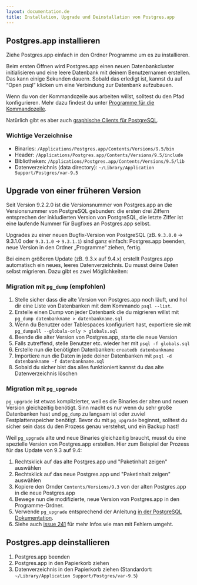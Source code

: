 ```yaml
---
layout: documentation.de
title: Installation, Upgrade und Deinstallation von Postgres.app
---
```


## Postgres.app installieren

Ziehe Postgres.app einfach in den Ordner Programme um es zu installieren.

Beim ersten Öffnen wird Postgres.app einen neuen Datenbankcluster initialisieren und eine leere Datenbank mit deinem Benutzernamen erstellen.
Das kann einige Sekunden dauern. Sobald das erledigt ist, kannst du auf “Open psql” klicken um eine Verbindung zur Datenbank aufzubauen.

Wenn du von der Kommandozeile aus arbeiten willst, solltest du den Pfad konfigurieren. Mehr dazu findest du unter [Programme für die Kommandozeile](cli-tools.html).

Natürlich gibt es aber auch [graphische Clients für PostgreSQL](gui-tools.html).

### Wichtige Verzeichnise

- Binaries: `/Applications/Postgres.app/Contents/Versions/9.5/bin`
- Header: `/Applications/Postgres.app/Contents/Versions/9.5/include`
- Bibliotheken: `/Applications/Postgres.app/Contents/Versions/9.5/lib`
- Datenverzeichnis (data directory): `~/Library/Application Support/Postgres/var-9.5`

## Upgrade von einer früheren Version

Seit Version 9.2.2.0 ist die Versionsnummer von Postgres.app an die Versionsnummer von PostgreSQL gebunden: die ersten drei Ziffern entsprechen der inkludierten Version von PostgreSQL, die letzte Ziffer ist eine laufende Nummer für Bugfixes an Postgres.app selbst.

Upgrades zu einer neuen Bugfix-Version von PostgreSQL (zB. `9.3.0.0` → 9.3.1.0 oder `9.3.1.0` → `9.3.1.1`) sind ganz einfach: Postgres.app beenden, neue Version in den Ordner „Programme“ ziehen, fertig.

Bei einem größeren Update (zB. 9.3.x auf 9.4.x) erstellt Postgres.app automatisch ein neues, leeres Datenverzeichnis. Du musst deine Daten selbst migrieren. Dazu gibt es zwei Möglichkeiten:

### Migration mit `pg_dump` (empfohlen)

1. Stelle sicher dass die alte Version von Postgres.app noch läuft, und hol dir eine Liste von Datenbanken mit dem Kommando `psql --list`.
1. Erstelle einen Dump von jeder Datenbank die du migrieren willst mit `pg_dump datenbankname > datenbankname.sql`
1. Wenn du Benutzer oder Tablespaces konfiguriert hast, exportiere sie mit `pg_dumpall --globals-only > globals.sql`
1. Beende die alter Version von Postgres.app, starte die neue Version
1. Falls zutreffend, stelle Benutzer etc. wieder her mit `psql -f globals.sql`
1. Erstelle nun die benötigten Datenbanken: `createdb datenbankname`
1. Importiere nun die Daten in jede deiner Datenbanken mit `psql -d datenbankname -f datenbankname.sql`
1. Sobald du sicher bist das alles funktioniert kannst du das alte Datenverzeichnis löschen


### Migration mit `pg_upgrade`

`pg_upgrade` ist etwas komplizierter, weil es die Binaries der alten und neuen Version gleichzeitig benötigt. Sinn macht es nur wenn du sehr große Datenbanken hast und `pg_dump` zu langsam ist oder zuviel Festplattenspeicher benötigt. Bevor du mit `pg_upgrade` beginnst, solltest du sicher sein dass du den Prozess genau verstehst, und ein Backup hast!

Weil `pg_upgrade` alte und neue Binaries gleichzeitig braucht, musst du eine spezielle Version von Postgres.app erstellen. Hier zum Beispiel der Prozess für das Update von 9.3 auf 9.4:

1. Rechtsklick auf das alte Postgres.app und "Paketinhalt zeigen" auswählen
1. Rechtsklick auf das neue Postgres.app und "Paketinhalt zeigen" auswählen
3. Kopiere den Ornder `Contents/Versions/9.3` von der alten Postgres.app in die neue Postgres.app
4. Bewege nun die modifizierte, neue Version von Postgres.app in den Programme-Ordner.
5. Verwende `pg_upgrade` entsprechend der Anleitung [in der PostgreSQL Dokumentation](http://www.postgresql.org/docs/current/static/pgupgrade.html).
6. Siehe auch [issue 241](https://github.com/PostgresApp/PostgresApp/issues/241) für mehr Infos wie man mit Fehlern umgeht.

## Postgres.app deinstallieren

1. Postgres.app beenden
2. Postgres.app in den Papierkorb ziehen
3. Datenverzeichnis in den Papierkorb ziehen (Standardort: `~/Library/Application Support/Postgres/var-9.5`)

